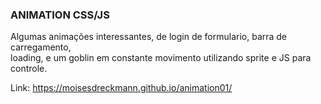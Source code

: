 ### ANIMATION CSS/JS

Algumas animações interessantes, de login de formulario, barra de carregamento,  
loading, e um goblin em constante movimento utilizando sprite e JS para controle.

Link: https://moisesdreckmann.github.io/animation01/
